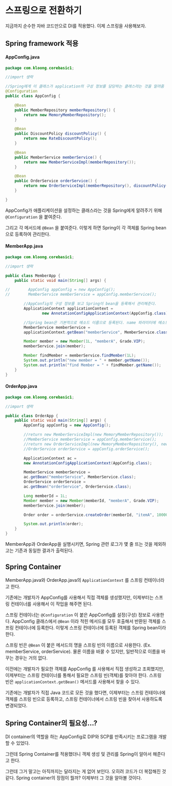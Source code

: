 # 스프링으로 전환하기
지금까지 순수한 자바 코드만으로 DI를 적용했다. 이제 스프링을 사용해보자.

## Spring framework 적용

#### AppConfig.java
```Java
package com.kloong.corebasic1;

//import 생략

//Spring에게 이 클래스가 application의 구성 정보를 담당하는 클래스라는 것을 알려줌
@Configuration
public class AppConfig {

    @Bean
    public MemberRepository memberRepository() {
        return new MemoryMemberRepository();
    }

    @Bean
    public DiscountPolicy discountPolicy() {
        return new RateDiscountPolicy();
    }

    @Bean
    public MemberService memberService() {
        return new MemberServiceImpl(memberRepository());
    }

    @Bean
    public OrderService orderService() {
        return new OrderServiceImpl(memberRepository(), discountPolicy());
    }

}
```

AppConfig가 애플리케이션을 설정하는 클래스라는 것을 Spring에게 알려주기 위해 `@Configuration` 을 붙여준다.

그리고 각 메서드에 `@Bean` 을 붙여준다. 이렇게 하면 Spring이 각 객체를 Spring bean으로 등록하여 관리한다.

#### MemberApp.java
```Java
package com.kloong.corebasic1;

//import 생략

public class MemberApp {
    public static void main(String[] args) {

//        AppConfig appConfig = new AppConfig();
//        MemberService memberService = appConfig.memberService();

        //AppConfig의 구성 정보를 보고 Spring이 bean을 등록해서 관리해준다.
        ApplicationContext applicationContext =
                new AnnotationConfigApplicationContext(AppConfig.class);

        //Spring bean은 기본적으로 메소드 이름으로 등록된다. name 파라미터에 메소드 이름을 넣어준다.
        MemberService memberService =
        applicationContext.getBean("memberService", MemberService.class);

        Member member = new Member(1L, "memberA", Grade.VIP);
        memberService.join(member);

        Member findMember = memberService.findMember(1L);
        System.out.println("new member = " + member.getName());
        System.out.println("find Member = " + findMember.getName());
    }
}
```

#### OrderApp.java
```Java
package com.kloong.corebasic1;

//import 생략

public class OrderApp {
    public static void main(String[] args) {
        AppConfig appConfig = new AppConfig();

        //return new MemberServiceImpl(new MemoryMemberRepository());
	    //MemberService memberService = appConfig.memberService();
        //return new OrderServiceImpl(new MemoryMemberRepository(), new FixDiscountPolicy());
		//OrderService orderService = appConfig.orderService();

        ApplicationContext ac =
        new AnnotationConfigApplicationContext(AppConfig.class);

        MemberService memberService =
        ac.getBean("memberService", MemberService.class);
        OrderService orderService =
        ac.getBean("orderService", OrderService.class);

        Long memberId = 1L;
        Member member = new Member(memberId, "memberA", Grade.VIP);
        memberService.join(member);

        Order order = orderService.createOrder(memberId, "itemA", 10000);

        System.out.println(order);
    }
}
```

MemberApp과 OrderApp을 실행시키면, Spring 관련 로그가 몇 줄 뜨는 것을 제외하고는 기존과 동일한 결과가 출력된다.


## Spring Container
MemberApp.java와 OrderApp.java의 `ApplicationContext` 를 스프링 컨테이너라고 한다.

기존에는 개발자가 AppConfig를 사용해서 직접 객체를 생성했지만, 이제부터는 스프링 컨테이너를 사용해서 이 작업을 해주면 된다.

스프링 컨테이너는 `@Configuration` 이 붙은 AppConfig를 설정(구성) 정보로 사용한다. AppConfig 클래스에서 `@Bean` 이라 적힌 메서드를 모두 호출해서 반환된 객체를 스프링 컨테이너에 등록한다. 이렇게 스프링 컨테이너에 등록된 객체를 Spring bean이라 한다.

스프링 빈은 `@Bean` 이 붙은 메서드의 명을 스프링 빈의 이름으로 사용한다. (Ex. memberService,
orderService). 물론 이름을 바꿀 수 있지만, 일반적으로 이름을 바꾸는 경우는 거의 없다.

이전에는 개발자가 필요한 객체를 AppConfig 를 사용해서 직접 생성하고 조회했지만, 이제부터는 스프링 컨테이너를 통해서 필요한 스프링 빈(객체)를 찾아야 한다. 스프링 빈은 `applicationContext.getBean()` 메서드를 사용해서 찾을 수 있다.

기존에는 개발자가 직접 Java 코드로 모든 것을 했다면, 이제부터는 스프링 컨테이너에 객체를 스프링 빈으로 등록하고, 스프링 컨테이너에서 스프링 빈을 찾아서 사용하도록 변경되었다.


## Spring Container의 필요성...?
DI container의 역할을 하는 AppConfig로 DIP와 SCP를 만족시키는 프로그램을 개발할 수 있었다.

그런데 Spring Container를 적용했더니 객체 생성 및 관리를 Spring이 알아서 해준다고 한다.

그런데 그거 말고는 아직까지는 달라지는 게 없어 보인다. 오히려 코드가 더 복잡해진 것 같다. Spring container의 장점이 뭘까? 이제부터 그 것을 알아볼 것이다.